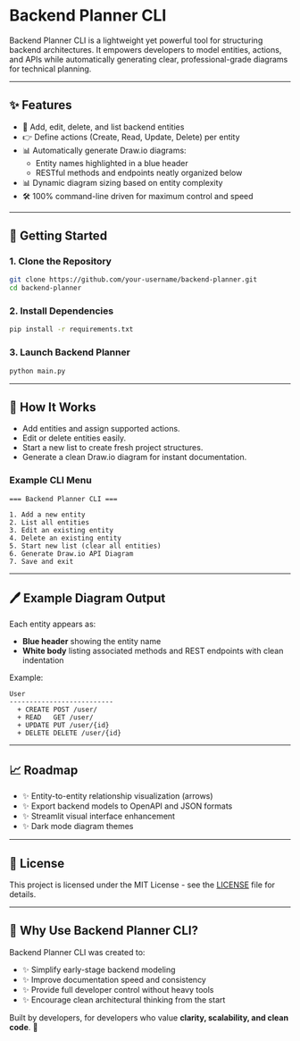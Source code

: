 # Backend Planner CLI

Backend Planner CLI is a lightweight yet powerful tool for structuring backend architectures. It empowers developers to model entities, actions, and APIs while automatically generating clear, professional-grade diagrams for technical planning.

---

## ✨ Features

- 📅 Add, edit, delete, and list backend entities
- 👉 Define actions (Create, Read, Update, Delete) per entity
- 📊 Automatically generate Draw.io diagrams:
  - Entity names highlighted in a blue header
  - RESTful methods and endpoints neatly organized below
- 📊 Dynamic diagram sizing based on entity complexity
- 🛠️ 100% command-line driven for maximum control and speed

---

## 🚀 Getting Started

### 1. Clone the Repository

```bash
git clone https://github.com/your-username/backend-planner.git
cd backend-planner
```

### 2. Install Dependencies

```bash
pip install -r requirements.txt
```

### 3. Launch Backend Planner

```bash
python main.py
```

---

## 🔢 How It Works

- Add entities and assign supported actions.
- Edit or delete entities easily.
- Start a new list to create fresh project structures.
- Generate a clean Draw.io diagram for instant documentation.

### Example CLI Menu

```plaintext
=== Backend Planner CLI ===

1. Add a new entity
2. List all entities
3. Edit an existing entity
4. Delete an existing entity
5. Start new list (clear all entities)
6. Generate Draw.io API Diagram
7. Save and exit
```

---

## 🖊️ Example Diagram Output

Each entity appears as:

- **Blue header** showing the entity name
- **White body** listing associated methods and REST endpoints with clean indentation

Example:

```plaintext
User
--------------------------
  + CREATE POST /user/
  + READ   GET /user/
  + UPDATE PUT /user/{id}
  + DELETE DELETE /user/{id}
```

---

## 📈 Roadmap

- ✨ Entity-to-entity relationship visualization (arrows)
- ✨ Export backend models to OpenAPI and JSON formats
- ✨ Streamlit visual interface enhancement
- ✨ Dark mode diagram themes

---

## 📄 License

This project is licensed under the MIT License - see the [LICENSE](LICENSE) file for details.

---

## 🚀 Why Use Backend Planner CLI?

Backend Planner CLI was created to:

- ✨ Simplify early-stage backend modeling
- ✨ Improve documentation speed and consistency
- ✨ Provide full developer control without heavy tools
- ✨ Encourage clean architectural thinking from the start

Built by developers, for developers who value **clarity, scalability, and clean code**. 🚀

